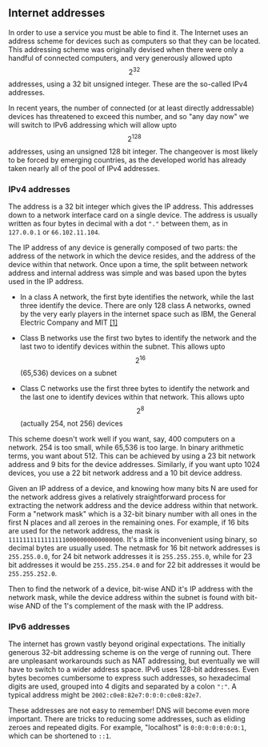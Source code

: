 ## Internet addresses

In order to use a service you must be able to find it. 
The Internet uses an address scheme for devices such as computers so that they can be located. 
This addressing scheme was originally devised when there were only a handful of connected computers, and very generously allowed upto $$2^{32}$$ addresses, using a 32 bit unsigned integer. 
These are the so-called IPv4 addresses. 
 
In recent years, the number of connected (or at least directly addressable) devices has threatened to exceed this number, and so "any day now" we will switch to IPv6 addressing which will allow upto $$2^{128}$$ addresses, using an unsigned 128 bit integer. 
The changeover is most likely to be forced by emerging countries, as the developed world has already taken nearly all of the pool of IPv4 addresses.

### IPv4 addresses

The address is a 32 bit integer which gives the IP address. 
This addresses down to a network interface card on a single device. 
The address is usually written as four bytes in decimal with a dot `"."` between them, as in `127.0.0.1` or `66.102.11.104`.

The IP address of any device is generally composed of two parts: the address of the network in which the device resides, and the address of the device within that network. 
Once upon a time, the split between network address and internal address was simple and was based upon the bytes used in the IP address. 


* In a class A network, the first byte identifies the network, while the last three identify the device. There are only 128 class A networks, owned by the very early players in the internet space such as IBM, the General Electric Company and MIT [[1]](http://www.iana.org/assignments/ipv4-address-space/ipv4-address-space.xml)
    
* Class B networks use the first two bytes to identify the network and the last two to identify devices within the subnet. This allows upto $$2^{16}$$ (65,536) devices on a subnet
    
* Class C networks use the first three bytes to identify the network and the last one to identify devices within that network. This allows upto $$2^8$$ (actually 254, not 256) devices

This scheme doesn't work well if you want, say, 400 computers on a network. 254 is too small, while 65,536 is too large. 
In binary arithmetic terms, you want about 512. 
This can be achieved by using a 23 bit network address and 9 bits for the device addresses. 
Similarly, if you want upto 1024 devices, you use a 22 bit network address and a 10 bit device address.

Given an IP address of a device, and knowing how many bits N are used for the network address gives a relatively straightforward process for extracting the network address and the device address within that network. 
Form a "network mask" which is a 32-bit binary number with all ones in the first N places and all zeroes in the remaining ones. 
For example, if 16 bits are used for the network address, the mask is `11111111111111110000000000000000`. 
It's a little inconvenient using binary, so decimal bytes are usually used. 
The netmask for 16 bit network addresses is `255.255.0.0`, for 24 bit network addresses it is `255.255.255.0`, while for 23 bit addresses it would be `255.255.254.0` and for 22 bit addresses it would be `255.255.252.0`.

Then to find the network of a device, bit-wise AND it's IP address with the network mask, while the device address within the subnet is found with bit-wise AND of the 1's complement of the mask with the IP address. 


### IPv6 addresses

The internet has grown vastly beyond original expectations. The initially generous 32-bit addressing scheme is on the verge of running out. There are unpleasant workarounds such as NAT addressing, but eventually we will have to switch to a wider address space. IPv6 uses 128-bit addresses. Even bytes becomes cumbersome to express such addresses, so hexadecimal digits are used, grouped into 4 digits and separated by a colon `":"`. A typical address might be `2002:c0e8:82e7:0:0:0:c0e8:82e7`.

These addresses are not easy to remember! DNS will become even more important. There are tricks to reducing some addresses, such as eliding zeroes and repeated digits. For example, "localhost" is `0:0:0:0:0:0:0:1`, which can be shortened to `::1`.


